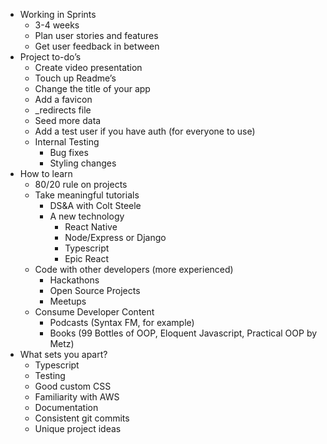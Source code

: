 - Working in Sprints
    - 3-4 weeks
    - Plan user stories and features
    - Get user feedback in between
- Project to-do’s
    - Create video presentation
    - Touch up Readme’s
    - Change the title of your app
    - Add a favicon
    - _redirects file
    - Seed more data
    - Add a test user if you have auth (for everyone to use)
    - Internal Testing
        - Bug fixes
        - Styling changes
- How to learn
    - 80/20 rule on projects
    - Take meaningful tutorials
        - DS&A with Colt Steele
        - A new technology
            - React Native
            - Node/Express or Django
            - Typescript
            - Epic React
    - Code with other developers (more experienced)
        - Hackathons
        - Open Source Projects
        - Meetups
    - Consume Developer Content
        - Podcasts (Syntax FM, for example)
        - Books (99 Bottles of OOP, Eloquent Javascript, Practical OOP by Metz)
- What sets you apart?
    - Typescript
    - Testing
    - Good custom CSS
    - Familiarity with AWS
    - Documentation
    - Consistent git commits
    - Unique project ideas
